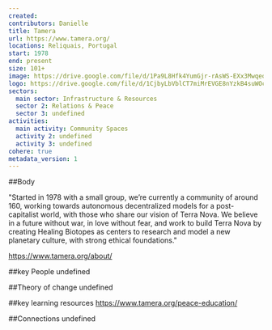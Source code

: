 ```yaml
---
created:
contributors: Danielle
title: Tamera
url: https://www.tamera.org/
locations: Reliquais, Portugal
start: 1978
end: present
size: 101+
image: https://drive.google.com/file/d/1Pa9L8Hfk4YumGjr-rAsWS-EXx3MwqeoK/view?usp=drive_link
logo: https://drive.google.com/file/d/1CjbyLbVblCT7miMrEVGE8nYzkB4suWOc/view?usp=drive_link
sectors:
  main sector: Infrastructure & Resources
  sector 2: Relations & Peace
  sector 3: undefined
activities: 
  main activity: Community Spaces
  activity 2: undefined
  activity 3: undefined
cohere: true
metadata_version: 1
---
```



##Body

"Started in 1978 with a small group, we’re currently a community of around 160, working towards autonomous decentralized models for a post-capitalist world, with those who share our vision of Terra Nova.
We believe in a future without war, in love without fear, and work to build Terra Nova by creating Healing Biotopes as centers to research and model a new planetary culture, with strong ethical foundations."

https://www.tamera.org/about/


##key People
undefined

##Theory of change
undefined

##key learning resources
https://www.tamera.org/peace-education/

##Connections
undefined

